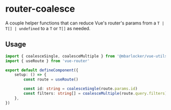 # router-coalesce

A couple helper functions that can reduce Vue's router's params from a `T | T[] | undefined` to a `T` or `T[]` as needed.

## Usage

```typescript
import { coalesceSingle, coalesceMultiple } from '@mbarlocker/vue-utils/router-coalesce'
import { useRoute } from 'vue-router'

export default defineComponent({
	setup: () => {
		const route = useRoute()

		const id: string = coalesceSingle(route.params.id)
		const filters: string[] = coalesceMultiple(route.query.filters)
	},
})
```
